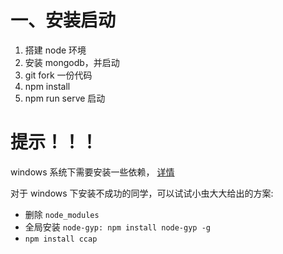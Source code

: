 # 一、安装启动
1. 搭建 node 环境
2. 安装 mongodb，并启动
3. git fork 一份代码
4. npm install
5. npm run serve 启动

# 提示！！！

windows 系统下需要安装一些依赖， [详情](https://github.com/nodejs/node-gyp#on-windows)

对于 windows 下安装不成功的同学，可以试试小虫大大给出的方案:

* 删除 `node_modules`
* 全局安装 `node-gyp: npm install node-gyp -g`
* `npm install ccap`